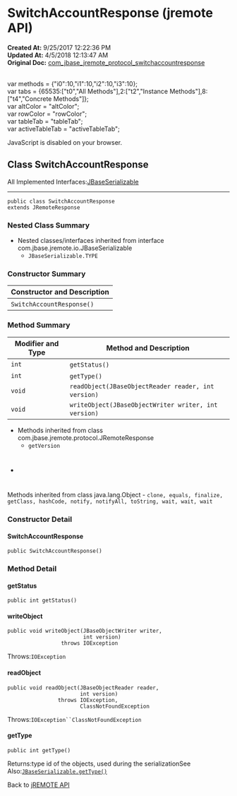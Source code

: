 # SwitchAccountResponse (jremote API)

**Created At:** 9/25/2017 12:22:36 PM  
**Updated At:** 4/5/2018 12:13:47 AM  
**Original Doc:** [com_jbase_jremote_protocol_switchaccountresponse](https://docs.jbase.com/39270-protocol/com_jbase_jremote_protocol_switchaccountresponse)  

<!--<br>    try {<br>        if (location.href.indexOf('is-external=true') == -1) {<br>            parent.document.title="SwitchAccountResponse (jremote   API)";<br>        }<br>    }<br>    catch(err) {<br>    }<br>//--><br>var methods = {"i0":10,"i1":10,"i2":10,"i3":10};<br>var tabs = {65535:["t0","All Methods"],2:["t2","Instance Methods"],8:["t4","Concrete Methods"]};<br>var altColor = "altColor";<br>var rowColor = "rowColor";<br>var tableTab = "tableTab";<br>var activeTableTab = "activeTableTab";
JavaScript is disabled on your browser.



## Class SwitchAccountResponse

All Implemented Interfaces:[JBaseSerializable](./../../io/jbaseserializable-%28jremote-api%29 "interface in com.jbase.jremote.io")
* * *


```
public class SwitchAccountResponse
extends JRemoteResponse
```

### Nested Class Summary

- Nested classes/interfaces inherited from interface com.jbase.jremote.io.JBaseSerializable
    - `JBaseSerializable.TYPE`






### Constructor Summary


| Constructor and Description<br> |
| --- |
| `SwitchAccountResponse()` <br> |






### Method Summary


| Modifier and Type<br> | Method and Description<br> |
| --- | --- |
| `int`<br> | `getStatus()` <br> |
| `int`<br> | `getType()` <br> |
| `void`<br> | `readObject(JBaseObjectReader reader, int version)` <br> |
| `void`<br> | `writeObject(JBaseObjectWriter writer, int version)` <br> |


- Methods inherited from class com.jbase.jremote.protocol.JRemoteResponse
    - `getVersion`
- # 
Methods inherited from class java.lang.Object
    - `clone, equals, finalize, getClass, hashCode, notify, notifyAll, toString, wait, wait, wait`

### Constructor Detail

#### SwitchAccountResponse

```
public SwitchAccountResponse()
```







### Method Detail

#### getStatus

```
public int getStatus()
```

#### writeObject

```
public void writeObject(JBaseObjectWriter writer,
                        int version)
                 throws IOException
```
Throws:`IOException`
#### readObject

```
public void readObject(JBaseObjectReader reader,
                       int version)
                throws IOException,
                       ClassNotFoundException
```
Throws:`IOException``ClassNotFoundException`
#### getType

```
public int getType()
```
Returns:type id of the objects, used during the serializationSee Also:[`JBaseSerializable.getType()`](/39250-io/com_jbase_jremote_io_jbaseserializable#getType--)

Back to [jREMOTE API](com_jbase_jremote_package-summary)



